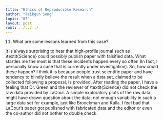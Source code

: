 ```yaml
---
title: "Ethics of Reproducible Research"
author: "Taikgun Song"
topic: "07"
layout: post
root: ../../../
---
```


11. What are some lessons learned from this case?

It is always surprising to hear that high-profile journal such as \textit{Science} could possibly publish paper with falsified data.  What startles me the most is that these incidents happen every so often (In fact, I personally know a case that is currently under investigation). So, how could these happen? I think it is because people trust scientific paper and have tendency to blindly believe the result when a data set, claimed to be collected following a proposal, is provided.  After reading the paper, I have a feeling that Dr. Green and the reviewer of \textit{Science} did not check the raw data provided by LaCour. A simple exploratory plots of the raw data might have drawn question about the data, not enough variability in such a large data set for example, just like Broockman and Kalla. I feel bad that LaCour’s paper got published with fabricated data and the editor or even the co-author did not bother to double check.
